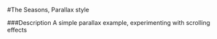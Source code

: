 #The Seasons, Parallax style

###Description
A simple parallax example, experimenting with scrolling effects